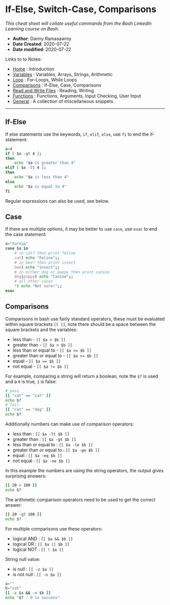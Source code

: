 # If-Else, Switch-Case, Comparisons
*This cheat sheet will collate useful commands from the Bash LinkedIn Learning course on Bash.*

- **Author**: Danny Ramasawmy
- **Date Created**: 2020-07-22
- **Date modified**: 2020-07-22

Links to to Notes:
- [Home](./bash_notes) : Introduction  
- [Variables](./bash_notes_variables) : Variables, Arrays, Strings, Arithmetic  
- [Loop](./bash_notes_loops) : For-Loops, While Loops
- [Comparisons](./bash_notes_comparisons) : If-Else, Case, Comparisons
- [Read and Write Files](./bash_notes_rw_files) : Reading, Writing
- [Functions](./bash_notes_functions) : Functions, Arguments, Input Checking, User Input
- [General](./bash_notes_general) : A collection of miscellaneous snippets

-----------
## If-Else
If else statements use the keywords, `if`, `elif`, `else`, use `fi` to end the if-statement:
```bash
a=4
if [ $a -gt 4 ]; 
then
	echo "$a is greater than 4" 
elif [ $a -lt 4 ]; 
then
	echo "$a is less than 4"
else 
	echo "$a is equal to 4"
fi
```
Regular expressions can also be used, see below.

## Case
If there are multiple options, it may be better to use `case`, use `esac` to end the case statement:
```bash
a="turnip"
case $a in
	# in cat? then print feline
	cat) echo "Feline";;
	# in bee? then print insect
	bee) echo "insect";;
	# in either dog or puppy then print canine
	dog|puppy) echo "Canine";; 
	# all other cases
	*) echo "Not sure!";;
esac
```

## Comparisons
Comparisons in bash use fairly standard operators, these must be evaluated within square brackets `[[ ]]`, note there should be a space between the square brackets and the variables:
- less than 				- `[[ $a < $b ]]`
- greater than				- `[[ $a > $b ]]`
- less than or equal to 	- `[[ $a <= $b ]]`
- greater than or equal to 	- `[[ $a >= $b ]]`
- equal						- `[[ $a == $b ]]`
- not equal 				- `[[ $a != $b ]]`

For example, comparing a string will return a boolean, note the `$?` is used and a `0` is true, `1` is false:
```bash
# pass
[[ "cat" == "cat" ]]
echo $?
# fail
[[ "cat" == "dog" ]]
echo $?
```


Additionally numbers can make use of comparison operators:
- less than 				: `[[ $a -lt $b ]]`
- greater than				: `[[ $a -gt $b ]]`
- less than or equal to 	: `[[ $a -le $b ]]`
- greater than or equal to 	: `[[ $a -ge $b ]]`
- equal						: `[[ $a -eq $b ]]`
- not equal 				: `[[ $a -ne $b ]]`

In this example the numbers are using the string operators, the output gives surprising answers:
```bash
[[ 20 > 100 ]]
echo $?
```
The arithmetic comparison operators need to be used to get the correct answer:
```bash
[[ 20 -gt 100 ]]
echo $?
```
For multiple comparisons use these operators:
- logical AND 	:	`[[ $a && $b ]]`
- logical OR 	:	`[[ $a || $b ]]`
- logical NOT 	:	`[[ ! $a ]]`

String null value:
- is null		: `[[ -z $a ]]`
- is not null  	: `[[ -n $a ]]`

```bash
a=""
b="cat"
[[ -z $a && -n $b ]]
echo "$? : 0 is success"
```
